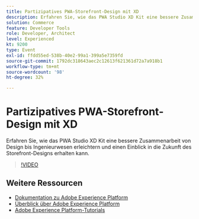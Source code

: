 ```yaml
---
title: Partizipatives PWA-Storefront-Design mit XD
description: Erfahren Sie, wie das PWA Studio XD Kit eine bessere Zusammenarbeit von Design bis Ingenieurwesen erleichtern und einen Einblick in die Zukunft des Storefront-Designs erhalten kann.
solution: Commerce
feature: Developer Tools
role: Developer, Architect
level: Experienced
kt: 9200
type: Event
exl-id: ffdd55ed-538b-40e2-99a1-399a5e7359fd
source-git-commit: 1792dc318643aec2c12613f621361d72a7a918b1
workflow-type: tm+mt
source-wordcount: '98'
ht-degree: 32%

---
```


# Partizipatives PWA-Storefront-Design mit XD

Erfahren Sie, wie das PWA Studio XD Kit eine bessere Zusammenarbeit von Design bis Ingenieurwesen erleichtern und einen Einblick in die Zukunft des Storefront-Designs erhalten kann.

>[!VIDEO](https://video.tv.adobe.com/v/337725/?quality=12&learn=on&hidetitle=true)

## Weitere Ressourcen

- [Dokumentation zu Adobe Experience Platform](https://experienceleague.adobe.com/docs/experience-platform.html?lang=de)
- [Überblick über Adobe Experience Platform](https://experienceleague.adobe.com/docs/experience-platform/landing/home.html?lang=de)
- [Adobe Experience Platform-Tutorials](https://experienceleague.adobe.com/docs/platform-learn/tutorials/overview.html?lang=de)
